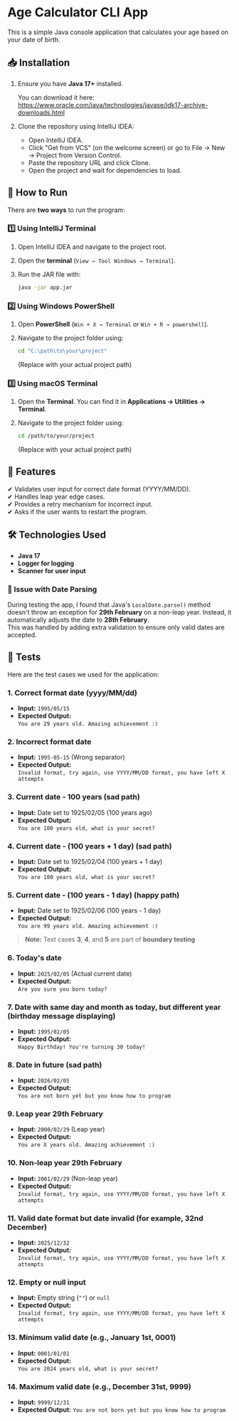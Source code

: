 # Age Calculator CLI App

This is a simple Java console application that calculates your age based on your date of birth.

## 📥 Installation

1. Ensure you have **Java 17+** installed.

   You can download it here:
   https://www.oracle.com/java/technologies/javase/jdk17-archive-downloads.html


2. Clone the repository using IntelliJ IDEA:
   - Open IntelliJ IDEA.
   - Click "Get from VCS" (on the welcome screen) or go to File → New → Project from Version Control.
   - Paste the repository URL and click Clone.
   - Open the project and wait for dependencies to load.

 ## 🚀 How to Run  

There are **two ways** to run the program:  

### **1️⃣ Using IntelliJ Terminal**  

1. Open IntelliJ IDEA and navigate to the project root.  
2. Open the **terminal** (`View → Tool Windows → Terminal`).  
3. Run the JAR file with:  

   ```sh
   java -jar app.jar

### **2️⃣ Using Windows PowerShell**  

1. Open **PowerShell** (`Win + X → Terminal` or `Win + R → powershell`).  
2. Navigate to the project folder using:  

   ```sh
   cd "C:\path\to\your\project"
   ```
    (Replace with your actual project path)

### **3️⃣ Using macOS Terminal**

1. Open the **Terminal**. You can find it in **Applications → Utilities → Terminal**.
2. Navigate to the project folder using:

   ```sh
   cd /path/to/your/project
   ```
   (Replace with your actual project path)

## 🔄 Features

✔ Validates user input for correct date format (YYYY/MM/DD).  
✔ Handles leap year edge cases.  
✔ Provides a retry mechanism for incorrect input.  
✔ Asks if the user wants to restart the program.


## 🛠️ Technologies Used

*   **Java 17**
*   **Logger for logging**
*   **Scanner for user input**

### 🐛 Issue with Date Parsing

During testing the app, I found that Java's `LocalDate.parse()` method doesn't throw an exception for **29th February** on a non-leap year. Instead, it automatically adjusts the date to **28th February**.  
This was handled by adding extra validation to ensure only valid dates are accepted.

## 🧪 Tests

Here are the test cases we used for the application:

### 1. Correct format date (yyyy/MM/dd)
   - **Input:** `1995/05/15`
   - **Expected Output:**  
     `You are 29 years old. Amazing achievement :)`

### 2. Incorrect format date
   - **Input:** `1995-05-15` (Wrong separator)
   - **Expected Output:**  
     `Invalid format, try again, use YYYY/MM/DD format, you have left X attempts`

### 3. Current date - 100 years (sad path)
   - **Input:** Date set to 1925/02/05 (100 years ago)
   - **Expected Output:**  
     `You are 100 years old, what is your secret?`

### 4. Current date - (100 years + 1 day) (sad path)
   - **Input:** Date set to 1925/02/04 (100 years + 1 day)
   - **Expected Output:**  
     `You are 100 years old, what is your secret?`

### 5. Current date - (100 years - 1 day) (happy path)
   - **Input:** Date set to 1925/02/06 (100 years - 1 day)
   - **Expected Output:**  
     `You are 99 years old. Amazing achievement :)`
> **Note:** Test cases **3**, **4**, and **5** are part of **boundary testing**

### 6. Today's date
   - **Input:** `2025/02/05` (Actual current date)
   - **Expected Output:**  
     `Are you sure you born today?`

### 7. Date with same day and month as today, but different year (birthday message displaying)
   - **Input:** `1995/02/05`
   - **Expected Output:**  
     `Happy Birthday! You're turning 30 today!`

### 8. Date in future (sad path)
   - **Input:** `2026/02/05`
   - **Expected Output:**  
     `You are not born yet but you know how to program`

### 9. Leap year 29th February
   - **Input:** `2000/02/29` (Leap year)
   - **Expected Output:**  
     `You are X years old. Amazing achievement :)`

### 10. Non-leap year 29th February
   - **Input:** `2001/02/29` (Non-leap year)
   - **Expected Output:**  
     `Invalid format, try again, use YYYY/MM/DD format, you have left X attempts`
   
### 11. Valid date format but date invalid (for example, 32nd December)
   - **Input:** `2025/12/32`
   - **Expected Output:**  
     `Invalid format, try again, use YYYY/MM/DD format, you have left X attempts`

### 12. Empty or null input
   - **Input:** Empty string (`""`) or `null`
   - **Expected Output:**  
     `Invalid format, try again, use YYYY/MM/DD format, you have left X attempts`

### 13. Minimum valid date (e.g., January 1st, 0001)
   - **Input:** `0001/01/01`
   - **Expected Output:**  
      `You are 2024 years old, what is your secret?`

### 14. Maximum valid date (e.g., December 31st, 9999)
   - **Input:** `9999/12/31`
   - **Expected Output:**
     `You are not born yet but you know how to program`
